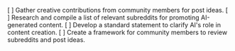 [ ] Gather creative contributions from community members for post ideas.
[ ] Research and compile a list of relevant subreddits for promoting AI-generated content.
[ ] Develop a standard statement to clarify AI's role in content creation.
[ ] Create a framework for community members to review subreddits and post ideas.